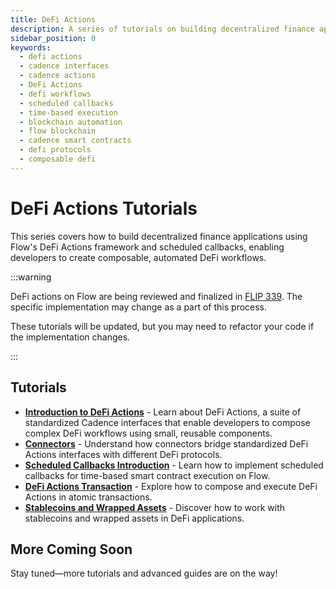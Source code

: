```yaml
---
title: DeFi Actions
description: A series of tutorials on building decentralized finance applications using Flow's DeFi Actions framework and scheduled callbacks.
sidebar_position: 0
keywords:
  - defi actions
  - cadence interfaces
  - cadence actions
  - DeFi Actions
  - defi workflows
  - scheduled callbacks
  - time-based execution
  - blockchain automation
  - flow blockchain
  - cadence smart contracts
  - defi protocols
  - composable defi
---
```


# DeFi Actions Tutorials

This series covers how to build decentralized finance applications using Flow's DeFi Actions framework and scheduled callbacks, enabling developers to create composable, automated DeFi workflows.

:::warning

DeFi actions on Flow are being reviewed and finalized in [FLIP 339]. The specific implementation may change as a part of this process.

These tutorials will be updated, but you may need to refactor your code if the implementation changes.

:::

## Tutorials

- **[Introduction to DeFi Actions]** - Learn about DeFi Actions, a suite of standardized Cadence interfaces that enable developers to compose complex DeFi workflows using small, reusable components.
- **[Connectors]** - Understand how connectors bridge standardized DeFi Actions interfaces with different DeFi protocols.
- **[Scheduled Callbacks Introduction]** - Learn how to implement scheduled callbacks for time-based smart contract execution on Flow.
- **[DeFi Actions Transaction]** - Explore how to compose and execute DeFi Actions in atomic transactions.
- **[Stablecoins and Wrapped Assets]** - Discover how to work with stablecoins and wrapped assets in DeFi applications.

## More Coming Soon

Stay tuned—more tutorials and advanced guides are on the way!

<!-- Relative links, will not render on page -->

[FLIP 339]: https://github.com/onflow/flips/pull/339/files
[Introduction to DeFi Actions]: ./intro-to-defi-actions.md
[Connectors]: ./connectors.md
[Scheduled Callbacks Introduction]: ./scheduled-callbacks-introduction.md
[DeFi Actions Transaction]: ./defi-actions-transaction.md
[Stablecoins and Wrapped Assets]: ./stablecoins-and-wrapped-assets.md
